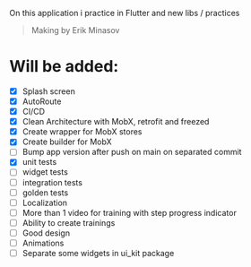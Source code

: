 On this application i practice in Flutter and new libs / practices

> Making by Erik Minasov


# Will be added:
- [x]  Splash screen
- [x] AutoRoute
- [x] CI/CD
- [x] Clean Architecture with MobX, retrofit and freezed
- [x] Create wrapper for MobX stores
- [x] Create builder for MobX
- [ ] Bump app version after push on main on separated commit
- [x] unit tests
- [ ] widget tests
- [ ] integration tests
- [ ] golden tests
- [ ] Localization
- [ ] More than 1 video for training with step progress indicator
- [ ] Ability to create trainings
- [ ] Good design
- [ ] Animations
- [ ] Separate some widgets in ui_kit package
